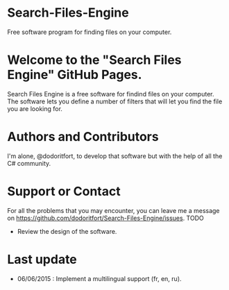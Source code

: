 # Search-Files-Engine
Free software program for finding files on your computer.



# Welcome to the "Search Files Engine" GitHub Pages.

Search Files Engine is a free software for findind files on your computer. The software lets you define a number of filters that will let you find the file you are looking for.

# Authors and Contributors

I'm alone, @dodoritfort, to develop that software but with the help of all the C# community.

# Support or Contact

For all the problems that you may encounter, you can leave me a message on https://github.com/dodoritfort/Search-Files-Engine/issues.
TODO

* Review the design of the software.

# Last update

* 06/06/2015 : Implement a multilingual support (fr, en, ru).

